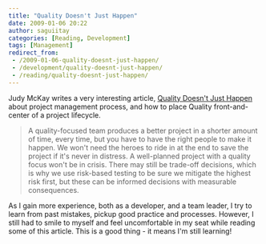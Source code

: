 ```yaml
---
title: "Quality Doesn't Just Happen"
date: 2009-01-06 20:22
author: saguiitay
categories: [Reading, Development]
tags: [Management]
redirect_from:
 - /2009-01-06-quality-doesnt-just-happen/
 - /development/quality-doesnt-just-happen/
 - /reading/quality-doesnt-just-happen/
---
```

Judy McKay writes a very interesting article, [Quality Doesn't Just Happen](http://www.cio.com/article/112800/Quality_Doesn_rsquo_t_Just_Happen) 
about project management process, and how to place Quality front-and-center of a project lifecycle.

> A quality-focused team produces a better project in a shorter amount of time, every time, but you have to have the right people to make it happen.
> We won't need the heroes to ride in at the end to save the project if it's never in distress. A well-planned project with a quality focus won't be in crisis. 
> There may still be trade-off decisions, which is why we use risk-based testing to be sure we mitigate the highest risk first, but these can be informed 
> decisions with measurable consequences.

As I gain more experience, both as a developer, and a team leader, I try to learn from past mistakes, pickup good practice and processes. 
However, I still had to smile to myself and feel uncomfortable in my seat while reading some of this article. This is a good thing - it means I'm still learning!



